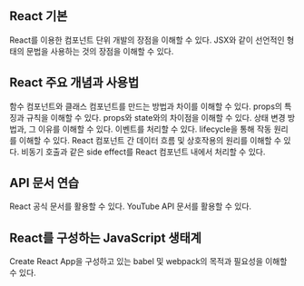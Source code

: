 ## React 기본
React를 이용한 컴포넌트 단위 개발의 장점을 이해할 수 있다.
JSX와 같이 선언적인 형태의 문법을 사용하는 것의 장점을 이해할 수 있다.
## React 주요 개념과 사용법
함수 컴포넌트와 클래스 컴포넌트를 만드는 방법과 차이를 이해할 수 있다.
props의 특징과 규칙을 이해할 수 있다.
props와 state와의 차이점을 이해할 수 있다.
상태 변경 방법과, 그 이유를 이해할 수 있다.
이벤트를 처리할 수 있다.
lifecycle을 통해 작동 원리를 이해할 수 있다.
React 컴포넌트 간 데이터 흐름 및 상호작용의 원리를 이해할 수 있다.
비동기 호출과 같은 side effect를 React 컴포넌트 내에서 처리할 수 있다.
## API 문서 연습
React 공식 문서를 활용할 수 있다.
YouTube API 문서를 활용할 수 있다.
## React를 구성하는 JavaScript 생태계
Create React App을 구성하고 있는 babel 및 webpack의 목적과 필요성을 이해할 수 있다.
